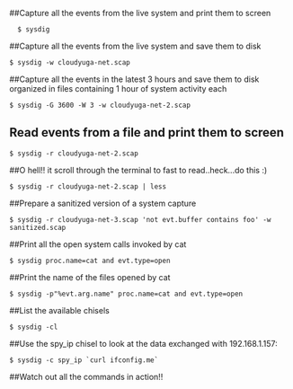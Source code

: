 ##Capture all the events from the live system and print them to screen
```
  $ sysdig
```

##Capture all the events from the live system and save them to disk
```
$ sysdig -w cloudyuga-net.scap

```

##Capture all the events in the latest 3 hours and save them to disk organized in files containing 1 hour of system activity each

```
$ sysdig -G 3600 -W 3 -w cloudyuga-net-2.scap

```

## Read events from a file and print them to screen

```
$ sysdig -r cloudyuga-net-2.scap

```

##O hell!! it scroll through the terminal to fast to read..heck...do this :)

```
$ sysdig -r cloudyuga-net-2.scap | less

```
 
##Prepare a sanitized version of a system capture

```
$ sysdig -r cloudyuga-net-3.scap 'not evt.buffer contains foo' -w sanitized.scap

```

##Print all the open system calls invoked by cat

```
$ sysdig proc.name=cat and evt.type=open

```

##Print the name of the files opened by cat

```
$ sysdig -p"%evt.arg.name" proc.name=cat and evt.type=open

```

##List the available chisels

```
$ sysdig -cl

```

##Use the spy_ip chisel to look at the data exchanged with 192.168.1.157:

```
$ sysdig -c spy_ip `curl ifconfig.me`

```

##Watch out all the commands in action!!


